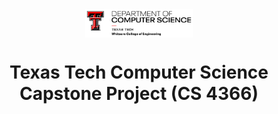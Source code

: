<div align="center">
<picture>
        <source media="(prefers-color-scheme: dark)" srcset="https://raw.githubusercontent.com/jaxcksn/jaxcksn/main/files/ttu_cs_dark.png">
        <img alt="Texas Tech Computer Science - Whitacre College of Engineering" src="https://raw.githubusercontent.com/jaxcksn/jaxcksn/main/files/ttu_cs_light.png" width="34%" align="center">
</picture>
</div>
<div align="center">
  
# Texas Tech Computer Science <br /> Capstone Project (CS 4366)
</div>



